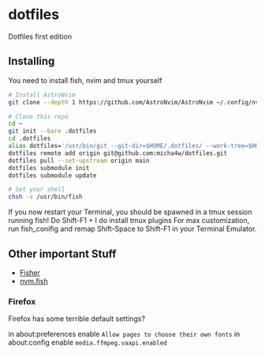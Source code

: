 # dotfiles
Dotfiles first edition

## Installing
You need to install fish, nvim and tmux yourself

```sh
# Install AstroNvim
git clone --depth 1 https://github.com/AstroNvim/AstroNvim ~/.config/nvim

# Clone this repo
cd ~
git init --bare .dotfiles
cd .dotfiles
alias dotfiles='/usr/bin/git --git-dir=$HOME/.dotfiles/ --work-tree=$HOME'
dotfiles remote add origin git@github.com:micha4w/dotfiles.git
dotfiles pull --set-upstream origin main
dotfiles submodule init
dotfiles submodule update

# Set your shell
chsh -s /usr/bin/fish
```

If you now restart your Terminal, you should be spawned in a tmux session running fish! Do Shift-F1 + I do install tmux plugins
For max customization, run fish_conifig and remap Shift-Space to Shift-F1 in your Terminal Emulator.

## Other important Stuff
- [Fisher](https://github.com/jorgebucaran/fisher)
- [nvm.fish](https://github.com/jorgebucaran/nvm.fish)

### Firefox
Firefox has some terrible default settings?

in about:preferences enable `Allow pages to choose their own fonts`
in about:config enable `media.ffmpeg.vaapi.enabled`


